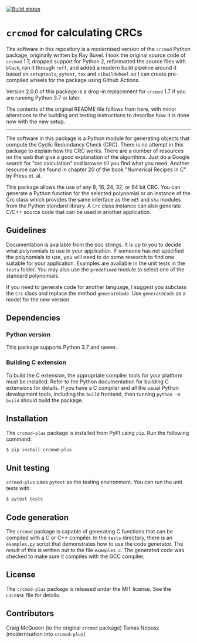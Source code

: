 [![Build status](https://github.com/ntamas/crcmod-plus/actions/workflows/build.yml/badge.svg)](https://github.com/ntamas/crcmod-plus/actions/workflows/build.yml)

# `crcmod` for calculating CRCs

The software in this repository is a modernised version of the `crcmod` Python
package, originally written by Ray Buvel. I took the original source code of
`crcmod` 1.7, dropped support for Python 2, reformatted the source files with
`black`, ran it through `ruff`, and added a modern build pipeline around it
based on `setuptools`, `pytest`, `tox` and `cibuildwheel` so I can create
pre-compiled wheels for the package using Github Actions.

Version 2.0.0 of this package is a drop-in replacement for `crcmod` 1.7 if
you are running Python 3.7 or later.

The contents of the original README file follows from here, with minor
alterations to the building and testing instructions to describe how it is done
now with the new setup.

---

The software in this package is a Python module for generating objects that
compute the Cyclic Redundancy Check (CRC).  There is no attempt in this package
to explain how the CRC works.  There are a number of resources on the web that
give a good explanation of the algorithms.  Just do a Google search for "crc
calculation" and browse till you find what you need.  Another resource can be
found in chapter 20 of the book "Numerical Recipes in C" by Press et. al.

This package allows the use of any 8, 16, 24, 32, or 64 bit CRC.  You can
generate a Python function for the selected polynomial or an instance of the
Crc class which provides the same interface as the `md5` and `sha` modules
from the Python standard library.  A `Crc` class instance can also generate
C/C++ source code that can be used in another application.

## Guidelines

Documentation is available from the doc strings.  It is up to you to decide
what polynomials to use in your application.  If someone has not specified the
polynomials to use, you will need to do some research to find one suitable for
your application.  Examples are available in the unit tests in the `tests`
folder.  You may also use the `predefined` module to select one of the standard
polynomials.

If you need to generate code for another language, I suggest you subclass the
`Crc` class and replace the method `generateCode`.  Use `generateCode` as
a model for the new version.

## Dependencies

### Python version

This package supports Python 3.7 and newer.

### Building C extension

To build the C extension, the appropriate compiler tools for your platform must
be installed. Refer to the Python documentation for building C extensions for
details. If you have a C compiler and all the usual Python development tools,
including the `build` frontend, then running `python -m build` should build the
package.

## Installation

The `crcmod-plus` package is installed from PyPI using `pip`. Run the following
command:

```sh
$ pip install crcmod-plus
```

## Unit testing

`crcmod-plus` uses `pytest` as the testing environment. You can run the unit
tests with:

```sh
$ pytest tests
```

## Code generation

The `crcmod` package is capable of generating C functions that can be compiled
with a C or C++ compiler.  In the `tests` directory, there is an `examples.py`
script that demonstrates how to use the code generator.  The result of this is
written out to the file `examples.c`.  The generated code was checked to make
sure it compiles with the GCC compiler.

## License

The `crcmod-plus` package is released under the MIT license. See the `LICENSE`
file for details.

## Contributors

Craig McQueen (to the original `crcmod` package)
Tamas Nepusz (modernisation into `crcmod-plus`)


